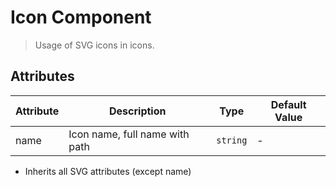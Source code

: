 # Icon Component
> Usage of SVG icons in icons.

## Attributes

| Attribute | Description     | Type       | Default Value |
|------|---------------|----------|-----|
| name      | Icon name, full name with path | `string`   | -             |

- Inherits all SVG attributes (except name)
